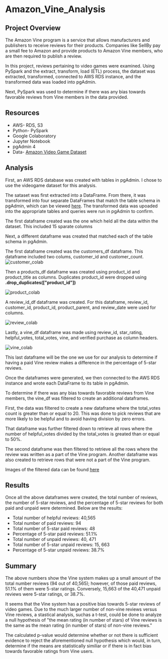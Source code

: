 # Amazon_Vine_Analysis

## Project Overview
The Amazon Vine program is a service that allows manufacturers and publishers to receive reviews for their products. Companies like SellBy pay a small fee to Amazon and provide products to Amazon Vine members, who are then required to publish a review.

In this project, reviews pertaining to video games were examined. Using PySpark and the extract, transform, load (ETL) process, the dataset was extracted, transformed, connected to AWS RDS instance, and the transformed data was loaded into pgAdmin.

Next, PySpark was used to determine if there was any bias towards favorable reviews from Vine members in the data provided.

## Resources

- AWS- RDS, S3
- Python- PySpark
- Google Colaboratory
- Jupyter Notebook
- pgAdmin 4
- Data- [Amazon Video Game Dataset](https://s3.amazonaws.com/amazon-reviews-pds/tsv/amazon_reviews_us_Video_Games_v1_00.tsv.gz)

## Analysis
First, an AWS RDS database was created with tables in pgAdmin. I chose to use the videogame dataset for this analysis.

The sataset was first extracted into a DataFrame. From there, it was transformed into four separate DataFrames that match the table schema in pgAdmin, which can be viewed [here](https://github.com/k-wrenn/Amazon_Vine_Analysis/blob/master/challenge_schema.sql). The transformed data was upoaded into the appropriate tables and queries were run in pgAdmin to confirm.

The first dataframe created was the
one which held all the data within the dataset. This included 15 sparate columns

Next, a different dataframe was created that matched each of the table schema in pgAdmin.

The first dataframe created was the customers_df dataframe. This dataframe included two colums, customer_id and customer_count. ![customer_colab](Images/customer_colab.PNG)

Then a products_df dataframe was created using product_id and product_title as columns. Duplicates product_id were dropped using **.drop_duplicates(["product_id"])** 

![product_colab](Images/product_colab.PNG)

A review_id_df dataframe was created. For this dataframe, review_id, customer_id, product_id, product_parent, and review_date were used for columns. 

![review_colab](Images/review_colab.PNG)

Lastly, a vine_df dataframe was made using review_id, star_rating, helpful_votes, total_votes, vine, and verified purchase as column headers. 

![vine_colab](Images/vine_colab.PNG)

This last dataframe will be the one we use for our analysis to determine if having a paid Vine review makes a difference in the percentage of 5-star reviews.

Once the dataframes were generated, we then connected to the AWS RDS instance and wrote each DataFrame to its table in pgAdmin.

To determine if there was any bias towards favorable reviews from Vine members, the vine_df was filtered to create an additional dataframes.

First, the data was filtered to create a new dataframe where the total_votes count is greater than or equal to 20. This was done to pick reviews that are more likely to be helpful and to avoid having division by zero errors. 

That dataframe was further filtered down to retrieve all rows where the number of helpful_votes divided by the total_votes is greated than or equal to 50%.

The second dataframe was then filtered to retrieve all the rows where the review was written as a part of the Vine program. Another dataframe was also created to retrieve rows that were not a part of the Vine program.

Images of the filtered data can be found [here](https://github.com/k-wrenn/Amazon_Vine_Analysis/tree/master/Images/Filtered_df)

## Results

Once all the above dataframes were created, the total number of reviews, the number of 5-star reviews, and the percentage of 5-star reviews for both paid and unpaid were determined. Below are the results:
- Total number of helpful reviews: 40,565
- Total number of paid reviews: 94
- Total number of 5-star paid reviews: 48
- Percentage of 5-star paid reviews: 51.1%
- Total number of unpaid reviews: 40, 471
- Total number of 5-star unpaid reviews: 15, 663
- Percentage of 5-star unpaid reviews: 38.7%

## Summary
The above numbers show the Vine system makes up a small amount of the total number reviews (94 out of 40,565); however, of those paid reviews, 51.1% of them were 5-star ratings. Conversely, 15,663 of the 40,471 unpaid reviews were 5-star ratings, or 38.7%.

It seems that the Vine system has a positive bias towards 5-star reviews of video games. Due to the much larger number of non-vine reviews versus Vine reviews, a stastical analysis, suchas a t-test, could be done to analyze a null hypothesis of "the mean rating (in number of stars) of Vine reviews is the same as the mean rating (in number of stars) of non-vine reviews."

The calculated p-value would determine whether or not there is sufficient evidence to reject the aforementioned null hypothesis which would, in turn, determine if the means are statistically similiar or if there is in fact bias towards favorable ratings from Vine users.
